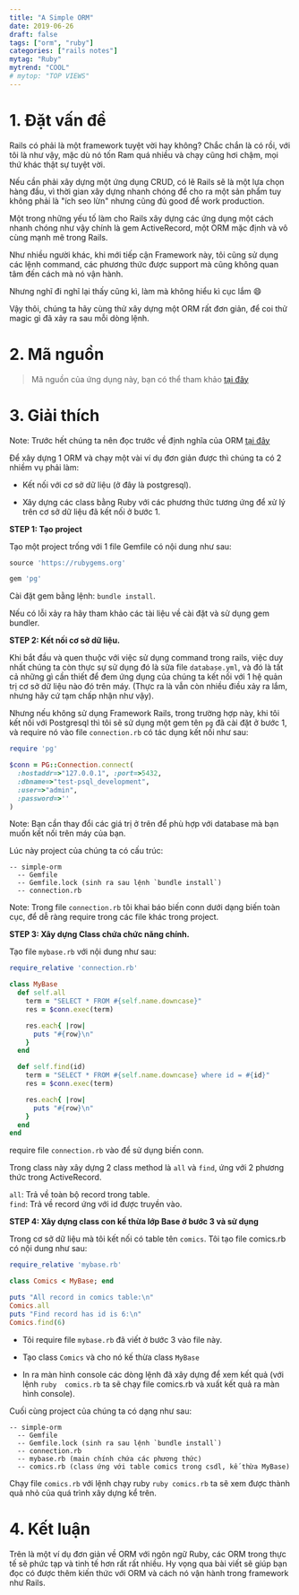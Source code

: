 ```yaml
---
title: "A Simple ORM"
date: 2019-06-26
draft: false
tags: ["orm", "ruby"]
categories: ["rails notes"]
mytag: "Ruby"
mytrend: "COOL"
# mytop: "TOP VIEWS"
---
```


# 1. Đặt vấn đề

Rails có phải là một framework tuyệt vời hay không? Chắc chắn là có rồi, với tôi là như vậy, mặc dù nó tốn Ram quá nhiều và chạy cũng hơi chậm, mọi thứ khác thật sự tuyệt vời.  

Nếu cần phải xây dựng một ứng dụng CRUD, có lẽ Rails sẽ là một lựa chọn hàng đầu, vì thời gian xây dựng nhanh chóng để cho ra một sản phẩm tuy không phải là "ích seo lừn" nhưng cũng đủ good để work production.  

Một trong những yếu tố làm cho Rails xây dựng các ứng dụng một cách nhanh chóng như vậy chính là gem ActiveRecord, một ORM mặc định và vô cùng mạnh mẽ trong Rails.  

Như nhiều người khác, khi mới tiếp cận Framework này, tôi cũng sử dụng các lệnh command, các phương thức được support mà cũng không quan tâm đến cách mà nó vận hành.    

Nhưng nghĩ đi nghĩ lại thấy cũng kì, làm mà không hiểu kì cục lắm :smile:

Vậy thôi, chúng ta hãy cùng thử xây dựng một ORM rất đơn giản, để coi thử magic gì đã xảy ra sau mỗi dòng lệnh.  

# 2. Mã nguồn 

> Mã nguồn của ứng dụng này, bạn có thể tham khảo [tại đây](https://github.com/hdchinh/simple-orm-ruby)

# 3. Giải thích

Note: Trước hết chúng ta nên đọc trước về định nghĩa của ORM [tại đây](https://en.wikipedia.org/wiki/Object-relational_mapping)

Để xây dựng 1 ORM và chạy một vài ví dụ đơn giản được thì chúng ta có 2 nhiềm vụ phải làm:  

- Kết nối với cơ sở dữ liệu (ở đây là postgresql).

- Xây dựng các class bằng Ruby với các phương thức tương ứng để xử lý trên cơ sở dữ liệu đã kết nối ở bước 1.

**STEP 1: Tạo project**

Tạo một project trống với 1 file Gemfile có nội dung như sau:  

```ruby
source 'https://rubygems.org'

gem 'pg'
```

Cài đặt gem bằng lệnh: `bundle install`.  

Nếu có lỗi xảy ra hãy tham khảo các tài liệu về cài đặt và sử dụng gem bundler.

**STEP 2: Kết nối cơ sở dữ liệu.**

Khi bắt đầu và quen thuộc với việc sử dụng command trong rails, việc duy nhất chúng ta còn thực sự sử dụng đó là sửa file `database.yml`, và đó là tất cả những gì cần thiết để đem ứng dụng của chúng ta kết nối với 1 hệ quản trị cơ sở dữ liệu nào đó trên máy. (Thực ra là vẫn còn nhiều điều xảy ra lắm, nhưng hãy cứ tạm chấp nhận như vậy).

Nhưng nếu không sử dụng Framework Rails, trong trường hợp này, khi tôi kết nối với Postgresql thì tôi sẽ sử dụng một gem tên `pg` đã cài đặt ở bước 1, và require nó vào file `connection.rb` có tác dụng kết nối như sau:  

```ruby
require 'pg'

$conn = PG::Connection.connect(
  :hostaddr=>"127.0.0.1", :port=>5432,
  :dbname=>"test-psql_development",
  :user=>"admin",
  :password=>''
)
```
Note: Bạn cần thay đổi các giá trị ở trên để phù hợp với database mà bạn muốn kết nối trên máy của bạn.  

Lúc này project của chúng ta có cấu trúc: 

```
-- simple-orm  
  -- Gemfile  
  -- Gemfile.lock (sinh ra sau lệnh `bundle install`)  
  -- connection.rb  
```

Note: Trong file `connection.rb` tôi khai báo biến conn dưới dạng biến toàn cục, để dễ ràng require trong các file khác trong project.  

**STEP 3: Xây dựng Class chứa chức năng chính.**

Tạo file `mybase.rb` với nội dung như sau:   

```ruby
require_relative 'connection.rb'

class MyBase
  def self.all
    term = "SELECT * FROM #{self.name.downcase}"
    res = $conn.exec(term)

    res.each{ |row|
      puts "#{row}\n"
    }
  end

  def self.find(id)
    term = "SELECT * FROM #{self.name.downcase} where id = #{id}"
    res = $conn.exec(term)

    res.each{ |row|
      puts "#{row}\n"
    }
  end
end
```

require file `connection.rb` vào để sử dụng biến conn.  

Trong class này xây dựng 2 class method là `all` và `find`, ứng với 2 phương thức trong ActiveRecord.  

`all`: Trả về toàn bộ record trong table.  
`find`: Trả về record ứng với id được truyền vào.  

**STEP 4: Xây dựng class con kế thừa lớp Base ở bước 3 và sử dụng**

Trong cơ sở dữ liệu mà tôi kết nối có table tên `comics`. Tôi tạo file comics.rb có nội dung như sau:  

```ruby
require_relative 'mybase.rb'

class Comics < MyBase; end

puts "All record in comics table:\n"
Comics.all
puts "Find record has id is 6:\n"
Comics.find(6)
```

- Tôi require file `mybase.rb` đã viết ở bước 3 vào file này.  

- Tạo class `Comics` và cho nó kế thừa class `MyBase`  

- In ra màn hình console các dòng lệnh đã xây dựng để xem kết quả (với lệnh `ruby  comics.rb` ta sẽ chạy file comics.rb và xuất kết quả ra màn hình console).   


Cuối cùng project của chúng ta có dạng như sau:  

```
-- simple-orm  
  -- Gemfile  
  -- Gemfile.lock (sinh ra sau lệnh `bundle install`)  
  -- connection.rb  
  -- mybase.rb (main chính chứa các phương thức)  
  -- comics.rb (class ứng với table comics trong csdl, kế thừa MyBase)  
```

Chạy file `comics.rb` với lệnh chạy ruby `ruby comics.rb` ta sẽ xem được thành quả nhỏ của quá trình xây dựng kể trên.  

# 4. Kết luận

Trên là một ví dụ đơn giản về ORM với ngôn ngữ Ruby, các ORM trong thực tế sẽ phức tạp và tinh tế hơn rất rất nhiều. Hy vọng qua bài viết sẽ giúp bạn đọc có được thêm kiến thức với ORM và cách nó vận hành trong framework như Rails.
